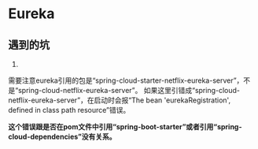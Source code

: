 # Eureka 



## 遇到的坑

1. 
需要注意eureka引用的包是“spring-cloud-starter-netflix-eureka-server”，不是“spring-cloud-netflix-eureka-server”。
如果这里引错成“spring-cloud-netflix-eureka-server”，在启动时会报“The bean 'eurekaRegistration', defined 
in class path resource”错误。

**这个错误跟是否在pom文件中引用“spring-boot-starter”或者引用“spring-cloud-dependencies”没有关系。**

